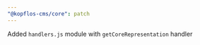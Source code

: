 ```yaml
---
"@kopflos-cms/core": patch
---
```


Added `handlers.js` module with `getCoreRepresentation` handler
